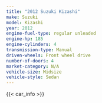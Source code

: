 ```yaml
---
title: "2012 Suzuki Kizashi"
make: Suzuki
model: Kizashi
year: 2012
engine-fuel-type: regular unleaded
engine-hp: 185
engine-cylinders: 4
transmission-type: Manual
driven-wheels: Front wheel drive
number-of-doors: 4
market-category: N/A
vehicle-size: Midsize
vehicle-style: Sedan
---
```


{{< car_info >}}
